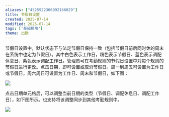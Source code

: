 ```yaml
---
aliases: ["4525922306992166029"]
title: 节假日设置
created: 2025-07-14
modified: 2025-07-14
tags: ['基础模块']
theme: 出勤
---
```


节假日设置中，默认状态下与法定节假日保持一致（包括节假日前后同时休的周末在系统中也定为节假日）。其中白色表示工作日，粉色表示节假日、蓝色表示调配休息日、紫色表示调配工作日。管理员可在考勤规则的节假日设置中对每个规则的节假日进行更改。点击日期，即可设置或取消节假日。周一到周五可设置为工作日或节假日，周六周日可设置为工作日、周末和节假日，如下图：

![](e6f7c7127f6292bfe2d04ea8b6714928.jpg)

点击日期单元格后，可以调整当前日期的类型（节假日、调配休息日、调配工作日），如下图所示。也支持将该调整同步到其他考勤规则中。

![](67b9376315bc85001f06fb89a575414a.jpg)